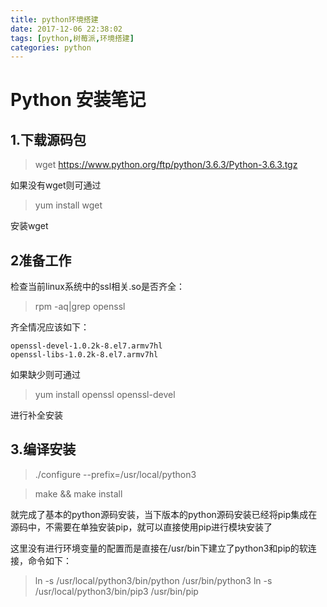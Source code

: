 ```yaml
---
title: python环境搭建
date: 2017-12-06 22:38:02
tags: [python,树莓派,环境搭建]
categories: python
---
```


# Python 安装笔记

## 1.下载源码包

>wget https://www.python.org/ftp/python/3.6.3/Python-3.6.3.tgz

如果没有wget则可通过

>yum install wget

安装wget

<!-- more -->

## 2准备工作

检查当前linux系统中的ssl相关.so是否齐全：

>rpm -aq|grep openssl

齐全情况应该如下：

```
openssl-devel-1.0.2k-8.el7.armv7hl
openssl-libs-1.0.2k-8.el7.armv7hl
```

如果缺少则可通过

> yum install openssl openssl-devel

进行补全安装

## 3.编译安装

> ./configure --prefix=/usr/local/python3

> make && make install

就完成了基本的python源码安装，当下版本的python源码安装已经将pip集成在源码中，不需要在单独安装pip，就可以直接使用pip进行模块安装了

这里没有进行环境变量的配置而是直接在/usr/bin下建立了python3和pip的软连接，命令如下：

> ln -s /usr/local/python3/bin/python /usr/bin/python3
> ln -s /usr/local/python3/bin/pip3 /usr/bin/pip
